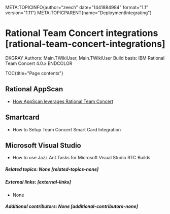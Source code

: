 META:TOPICINFO{author="zeech" date="1441884984" format="1.1"
version="1.11"} META:TOPICPARENT{name="DeploymentIntegrating"}

# Rational Team Concert integrations [rational-team-concert-integrations]

DKGRAY Authors: Main.TWikiUser, Main.TWikiUser Build basis: IBM Rational
Team Concert 4.0.x ENDCOLOR

TOC{title="Page contents"}

## Rational AppScan

-   [How AppScan leverages Rational Team
    Concert](RationalTeamConcertIntegrationsAppScan)

## Smartcard

-   How to Setup Team Concert Smart Card Integration

## Microsoft Visual Studio

-   How to use Jazz Ant Tasks for Microsoft Visual Studio RTC Builds

##### Related topics: None [related-topics-none]

##### External links: [external-links]

-   None

##### Additional contributors: None [additional-contributors-none]
